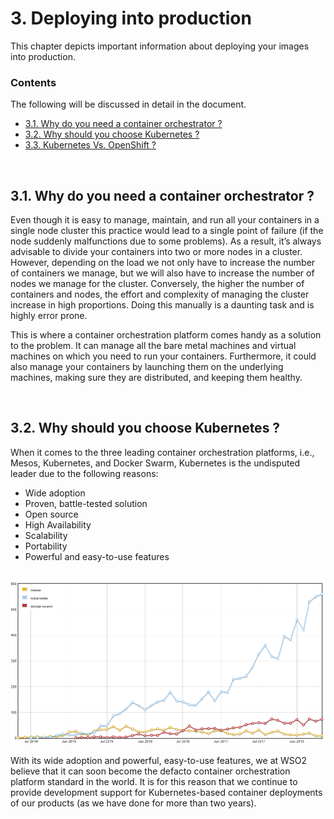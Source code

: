 # 3. Deploying into production

This chapter depicts important information about deploying your images into production.

### Contents

The following will be discussed in detail in the document.

* [3.1. Why do you need a container orchestrator ?](#Why-private-registry)
* [3.2. Why should you choose Kubernetes ?](#how-to-secure)
* [3.3. Kubernetes Vs. OpenShift ?](#scanning-auditing)

<br/>

## 3.1. Why do you need a container orchestrator ?

Even though it is easy to manage, maintain, and run all your containers in a single node cluster this practice would lead to a single point of failure (if the node suddenly malfunctions due to some problems). As a result, it’s always advisable to divide your containers into two or more nodes in a cluster. However, depending on the load we not only have to increase the number of containers we manage, but we will also have to increase the number of nodes we manage for the cluster. Conversely, the higher the number of containers and nodes, the effort and complexity of managing the cluster increase in high proportions. Doing this manually is a daunting task and is highly error prone. 

This is where a container orchestration platform comes handy as a solution to the problem. It can manage all the bare metal machines and virtual machines on which you need to run your containers. Furthermore, it could also manage your containers by launching them on the underlying machines, making sure they are distributed, and keeping them healthy.

<br/>

## 3.2. Why should you choose Kubernetes ?

When it comes to the three leading container orchestration platforms, i.e., Mesos, Kubernetes, and Docker Swarm, Kubernetes is the undisputed leader due to the following reasons:

* Wide adoption
* Proven, battle-tested solution
* Open source
* High Availability
* Scalability
* Portability
* Powerful and easy-to-use features

<br/>

<img src="../imgs/deploy/kubernetes-adoption.png" width="900">

<br/>

With its wide adoption and powerful, easy-to-use features, we at WSO2 believe that it can soon become the defacto container orchestration platform standard in the world. It is for this reason that we continue to provide development support for Kubernetes-based container deployments of our products (as we have done for more than two years).
